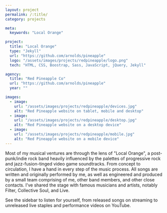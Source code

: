 ```yaml
---
layout: project
permalink: /:title/
category: projects

meta:
  keywords: "Local Orange"

project:
  title: "Local Orange"
  type: "Jekyll"
  url: "https://github.com/arnolds/pineapple"
  logo: "/assets/images/projects/redpineapple/logo.png"
  tech: "HTML, CSS, Boostrap, Sass, JavaScript, jQuery, Jekyll"

agency:
  title: "Red Pineapple Co"
  url: "https://github.com/arnolds/pineapple"
  year: ""

images:
  - image:
    url: "/assets/images/projects/redpineapple/devices.jpg"
    alt: "Red Pineapple website on tablet, mobile and desktop"
  - image:
    url: "/assets/images/projects/redpineapple/desktop.jpg"
    alt: "Red Pineapple website on a desktop device"
  - image:
    url: "/assets/images/projects/redpineapple/mobile.jpg"
    alt: "Red Pineapple website on a mobile device"
---
```

<p>Most of my musical ventures are through the lens of "Local Orange", a post-punk/indie rock band heavily influenced by the palettes of progressive rock and jazz-fusion-tinged video game soundtracks. From concept to circulation, I have a hand in every step of the music process. All songs are written and originally performed by me, as well as engineered and produced by a small team comprising of me, other band members, and other close contacts. I've shared the stage with famous musicians and artists, notably Filter, Collective Soul, and Live.

See the sidebar to listen for yourself, from released songs on streaming to unreleased live staples and performance videos on YouTube.</p>
